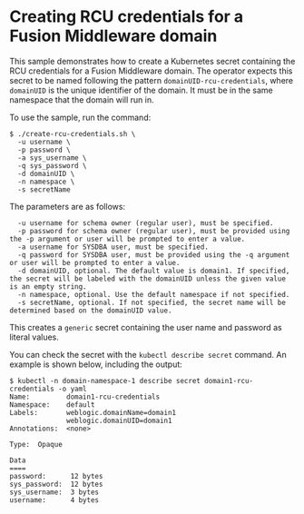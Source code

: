 # Creating RCU credentials for a Fusion Middleware domain

This sample demonstrates how to create a Kubernetes secret containing the
RCU credentials for a Fusion Middleware domain.  The operator expects this secret to be
named following the pattern `domainUID-rcu-credentials`, where `domainUID`
is the unique identifier of the domain.  It must be in the same namespace
that the domain will run in.

To use the sample, run the command:

```shell
$ ./create-rcu-credentials.sh \
  -u username \
  -p password \
  -a sys_username \
  -q sys_password \
  -d domainUID \
  -n namespace \
  -s secretName
```

The parameters are as follows:

```  
  -u username for schema owner (regular user), must be specified.
  -p password for schema owner (regular user), must be provided using the -p argument or user will be prompted to enter a value.
  -a username for SYSDBA user, must be specified.
  -q password for SYSDBA user, must be provided using the -q argument or user will be prompted to enter a value.
  -d domainUID, optional. The default value is domain1. If specified, the secret will be labeled with the domainUID unless the given value is an empty string.
  -n namespace, optional. Use the default namespace if not specified.
  -s secretName, optional. If not specified, the secret name will be determined based on the domainUID value.
```

This creates a `generic` secret containing the user name and password as literal values.

You can check the secret with the `kubectl describe secret` command.  An example is shown below,
including the output:

```shell
$ kubectl -n domain-namespace-1 describe secret domain1-rcu-credentials -o yaml
Name:         domain1-rcu-credentials
Namespace:    default
Labels:       weblogic.domainName=domain1
              weblogic.domainUID=domain1
Annotations:  <none>

Type:  Opaque

Data
====
password:      12 bytes
sys_password:  12 bytes
sys_username:  3 bytes
username:      4 bytes
```
